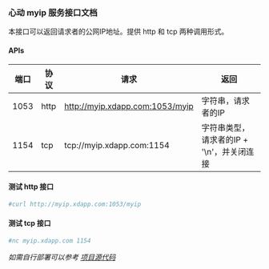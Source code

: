 ### 心动 myip 服务接口文档

本接口可以返回请求者的公网IP地址。提供 http 和 tcp 两种调用形式。

#### APIs

| 端口 | 协议 | 请求 | 返回 |
| ------ | ------ | ------ | ------ |
| 1053 | http | http://myip.xdapp.com:1053/myip | 字符串，请求者的IP |
| 1154 | tcp  | tcp://myip.xdapp.com:1154 | 字符串类型，请求者的IP + '\\n'，并关闭连接 |

#### 测试 http 接口
```bash
#curl http://myip.xdapp.com:1053/myip
```

#### 测试 tcp 接口
```bash
#nc myip.xdapp.com 1154
```

_如需自行部署可以参考 [项目源代码](https://github.com/tomasen/httpdns)_

